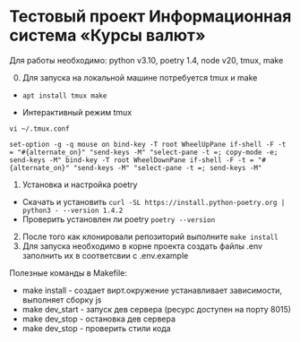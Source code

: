 # Тестовый проект Информационная система «Курсы валют»

Для работы необходимо: python v3.10, poetry 1.4, node v20, tmux, make

0. Для запуска на локальной машине потребуется tmux и make
- `apt install tmux make`

- Интерактивный режим tmux

`vi ~/.tmux.conf`

`
set-option -g -q mouse on
bind-key -T root WheelUpPane if-shell -F -t = "#{alternate_on}" "send-keys -M" "select-pane -t =; copy-mode -e; send-keys -M"
bind-key -T root WheelDownPane if-shell -F -t = "#{alternate_on}" "send-keys -M" "select-pane -t =; send-keys -M"
`

1. Установка и настройка poetry
* Скачать и установить `curl -SL https://install.python-poetry.org | python3 - --version 1.4.2`
* Проверить установлен ли poetry `poetry --version`


2. После того как клонировали репозиторий выполните `make install`
3. Для запуска необходимо в корне проекта создать файлы .env
   заполнить их в соответсвии с .env.example


Полезные команды в Makefile:
* make install - создает вирт.окружение устанавливает зависимости, выполняет сборку js
* make dev_start - запуск дев сервера (ресурс доступен на порту 8015)
* make dev_stop - остановка дев сервера
* make dev_stop - проверить стили кода


